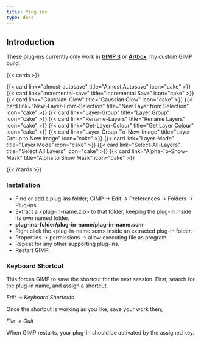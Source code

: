 ```yaml
---
title: Plug-ins
type: docs
---
```


## Introduction

These plug-ins currently only work in [**GIMP 3**](https://www.gimp.org/news/2025/03/16/gimp-3-0-released/) or [**Artbox**](https://script-fu.github.io/artbox/), my custom GIMP build.

{{< cards >}}

{{< card link="almost-autosave" title="Almost Autosave" icon="cake" >}}
{{< card link="incremental-save" title="Incremental Save" icon="cake" >}}
{{< card link="Gaussian-Glow" title="Gaussian Glow" icon="cake" >}}
{{< card link="New-Layer-From-Selection" title="New Layer from Selection" icon="cake" >}}
{{< card link="Layer-Group" title="Layer Group" icon="cake" >}}
{{< card link="Rename-Layers" title="Rename Layers" icon="cake" >}}
{{< card link="Get-Layer-Colour" title="Get Layer Colour" icon="cake" >}}
{{< card link="Layer-Group-To-New-Image" title="Layer Group to New Image" icon="cake" >}}
{{< card link="Layer-Mode" title="Layer Mode" icon="cake" >}}
{{< card link="Select-All-Layers" title="Select All Layers" icon="cake" >}}
{{< card link="Alpha-To-Show-Mask" title="Alpha to Show Mask" icon="cake" >}}

{{< /cards >}}

### Installation

- Find or add a plug-ins folder; GIMP -> Edit -> Preferences -> Folders -> Plug-ins
- Extract a <plug-in-name.zip> to that folder, keeping the plug-in inside its own named folder.
- **plug-ins-folder/plug-in-name/plug-in-name.scm**
- Right click the <plug-in-name.scm> inside an extracted plug-in folder.
- Properties -> permissions -> allow executing file as program.
- Repeat for any other supporting plug-ins.
- Restart GIMP.

### Keyboard Shortcut

This forces GIMP to save the shortcut for the next session. First, search for the plug-in name, and assign a shortcut.

_Edit -> Keyboard Shortcuts_

Once the shortcut is working as you like, save your work then;  

_File -> Quit_

When GIMP restarts, your plug-in should be activated by the assigned key.
